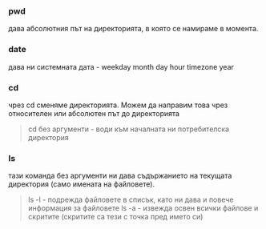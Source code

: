 ### pwd 
дава абсолютния път на директорията, в която се намираме в момента.

### date 
дава ни системната дата - weekday month day hour timezone year

### cd 
чрез cd сменяме директорията. Можем да направим това чрез относителен или абсолютен път до директорията
> cd без аргументи - води към началната ни потребителска директория

### ls 
тази команда без аргументи ни дава съдържанието на текущата директория (само имената на файловете). 
> ls -l - подрежда файловете в списък, като ни дава и повече информация за файловете
> ls -a - извежда освен всички файлове и скритите (скритите са тези с точка пред името си)
